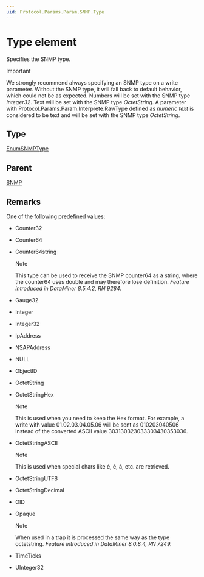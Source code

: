 ```yaml
---
uid: Protocol.Params.Param.SNMP.Type
---
```


# Type element

Specifies the SNMP type.

> [!IMPORTANT]
> We strongly recommend always specifying an SNMP type on a write parameter. Without the SNMP type, it will fall back to default behavior, which could not be as expected. Numbers will be set with the SNMP type *Integer32*. Text will be set with the SNMP type *OctetString*. A parameter with Protocol.Params.Param.Interprete.RawType defined as *numeric text* is considered to be text and will be set with the SNMP type *OctetString*.

## Type

[EnumSNMPType](xref:Protocol-EnumSNMPType)

## Parent

[SNMP](xref:Protocol.Params.Param.SNMP)

## Remarks

One of the following predefined values:

- Counter32
- Counter64
- Counter64string

  > [!NOTE]
  > This type can be used to receive the SNMP counter64 as a string, where the counter64 uses double and may therefore lose definition. *Feature introduced in DataMiner 8.5.4.2, RN 9284.*

- Gauge32
- Integer
- Integer32
- IpAddress
- NSAPAddress
- NULL
- ObjectID
- OctetString
- OctetStringHex

  > [!NOTE]
  > This is used when you need to keep the Hex format. For example, a write with value 01.02.03.04.05.06 will be sent as 010203040506 instead of the converted ASCII value 303130323033303430353036.

- OctetStringASCII

  > [!NOTE]
  > This is used when special chars like é, è, à, etc. are retrieved.

- OctetStringUTF8
- OctetStringDecimal
- OID
- Opaque

  > [!NOTE]
  > When used in a trap it is processed the same way as the type octetstring. *Feature introduced in DataMiner 8.0.8.4, RN 7249.*

- TimeTicks
- UInteger32
